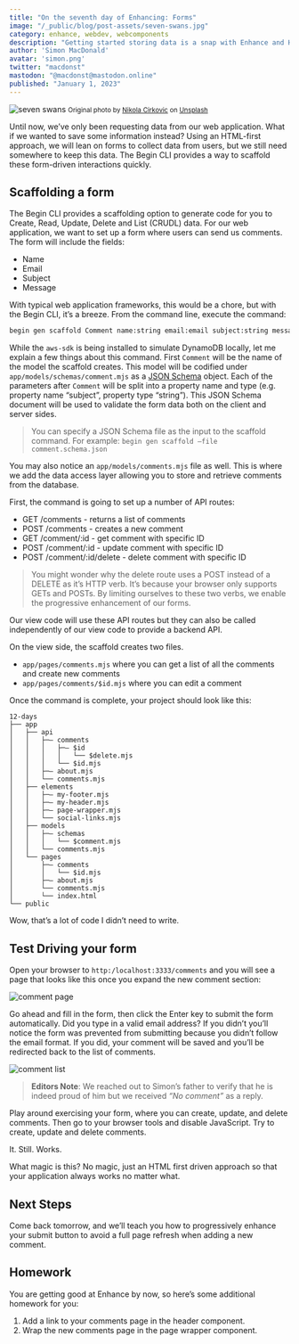 ```yaml
---
title: "On the seventh day of Enhancing: Forms"
image: "/_public/blog/post-assets/seven-swans.jpg"
category: enhance, webdev, webcomponents
description: "Getting started storing data is a snap with Enhance and HTML forms."
author: 'Simon MacDonald'
avatar: 'simon.png'
twitter: "macdonst"
mastodon: "@macdonst@mastodon.online"
published: "January 1, 2023"
---
```


![seven swans](/_public/blog/post-assets/seven-swans.jpg)
<small>Original photo by [Nikola Cirkovic](https://unsplash.com/@cirkanye) on [Unsplash](https://unsplash.com/s/photos/swans?utm_source=unsplash&utm_medium=referral&utm_content=creditCopyText)
</small>

Until now, we’ve only been requesting data from our web application. What if we wanted to save some information instead? Using an HTML-first approach, we will lean on forms to collect data from users, but we still need somewhere to keep this data. The Begin CLI provides a way to scaffold these form-driven interactions quickly.

## Scaffolding a form

The Begin CLI provides a scaffolding option to generate code for you to Create, Read, Update, Delete and List (CRUDL) data. For our web application, we want to set up a form where users can send us comments. The form will include the fields:

* Name
* Email
* Subject
* Message

With typical web application frameworks, this would be a chore, but with the Begin CLI, it’s a breeze. From the command line, execute the command:

```bash
begin gen scaffold Comment name:string email:email subject:string message:string
```

While the `aws-sdk` is being installed to simulate DynamoDB locally, let me explain a few things about this command. First `Comment` will be the name of the model the scaffold creates. This model will be codified under `app/models/schemas/comment.mjs` as a [JSON Schema](https://json-schema.org/) object. Each of the parameters after `Comment` will be split into a property name and type (e.g. property name “subject”, property type “string”). This JSON Schema document will be used to validate the form data both on the client and server sides.

> You can specify a JSON Schema file as the input to the scaffold command. For example: `begin gen scaffold –file comment.schema.json`

You may also notice an `app/models/comments.mjs` file as well. This is where we add the data access layer allowing you to store and retrieve comments from the database.

First, the command is going to set up a number of API routes:

* GET /comments - returns a list of comments
* POST /comments - creates a new comment
* GET /comment/:id - get comment with specific ID
* POST /comment/:id - update comment with specific ID
* POST /comment/:id/delete - delete comment with specific ID

> You might wonder why the delete route uses a POST instead of a DELETE as it’s HTTP verb. It’s because your browser only supports GETs and POSTs. By limiting ourselves to these two verbs, we enable the progressive enhancement of our forms.

Our view code will use these API routes but they can also be called independently of our view code to provide a backend API.

On the view side, the scaffold creates two files.

* `app/pages/comments.mjs` where you can get a list of all the comments and create new comments
* `app/pages/comments/$id.mjs` where you can edit a comment

Once the command is complete, your project should look like this:

```
12-days
├── app
│   ├── api
│   │   ├─– comments
│   │   │   ├─– $id
│   │   │   │   └── $delete.mjs
│   │   │   └── $id.mjs
│   │   ├─– about.mjs
│   │   └── comments.mjs
│   ├── elements
│   │   ├─– my-footer.mjs
│   │   ├─– my-header.mjs
│   │   ├─– page-wrapper.mjs
│   │   └── social-links.mjs
│   ├── models
│   │   ├─– schemas
│   │   │   └── $comment.mjs
│   │   └── comments.mjs
│   └── pages
│       ├─– comments
│       │   └── $id.mjs
│       ├─– about.mjs
│       └── comments.mjs
│       └── index.html
└── public
```

Wow, that’s a lot of code I didn’t need to write.

## Test Driving your form

Open your browser to `http:/localhost:3333/comments` and you will see a page that looks like this once you expand the new comment section:

![comment page](/_public/blog/post-assets/12-days/comment-page.png)

Go ahead and fill in the form, then click the Enter key to submit the form automatically. Did you type in a valid email address? If you didn’t you’ll notice the form was prevented from submitting because you didn’t follow the email format. If you did, your comment will be saved and you’ll be redirected back to the list of comments.

![comment list](/_public/blog/post-assets/12-days/comment-list.png)

> **Editors Note**: We reached out to Simon’s father to verify that he is indeed proud of him but we received *“No comment”* as a reply.

Play around exercising your form, where you can create, update, and delete comments. Then go to your browser tools and disable JavaScript. Try to create, update and delete comments.

It. Still. Works.

What magic is this? No magic, just an HTML first driven approach so that your application always works no matter what.

## Next Steps

Come back tomorrow, and we’ll teach you how to progressively enhance your submit button to avoid a full page refresh when adding a new comment.

## Homework

You are getting good at Enhance by now, so here’s some additional homework for you:

1. Add a link to your comments page in the header component.
2. Wrap the new comments page in the page wrapper component.
